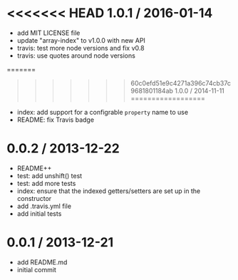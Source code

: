 
<<<<<<< HEAD
1.0.1 / 2016-01-14
==================

  * add MIT LICENSE file
  * update "array-index" to v1.0.0 with new API
  * travis: test more node versions and fix v0.8
  * travis: use quotes around node versions

=======
>>>>>>> 60c0efd51e9c4271a396c74cb37c9681801184ab
1.0.0 / 2014-11-11
==================

  * index: add support for a configrable `property` name to use
  * README: fix Travis badge

0.0.2 / 2013-12-22
==================

  * README++
  * test: add unshift() test
  * test: add more tests
  * index: ensure that the indexed getters/setters are set up in the constructor
  * add .travis.yml file
  * add initial tests

0.0.1 / 2013-12-21
==================

  * add README.md
  * initial commit
